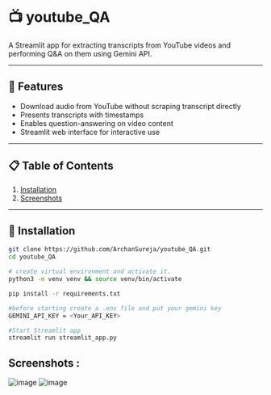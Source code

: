 # 📺 youtube_QA

A Streamlit app for extracting transcripts from YouTube videos and performing Q&A on them using Gemini API.

---

## 🚀 Features

- Download audio from YouTube without scraping transcript directly  
- Presents transcripts with timestamps  
- Enables question-answering on video content  
- Streamlit web interface for interactive use

---

## 📋 Table of Contents

1. [Installation](#installation)  
2. [Screenshots](#screenshots)  

---

## 🔧 Installation

```bash
git clone https://github.com/ArchanSureja/youtube_QA.git
cd youtube_QA

# create virtual environment and activate it.
python3 -m venv venv && source venv/bin/activate

pip install -r requirements.txt

#before starting create a .env file and put your gemini key
GEMINI_API_KEY = <Your_API_KEY>

#Start Streamlit app
streamlit run streamlit_app.py

```
## Screenshots : 
![image](https://github.com/user-attachments/assets/ede5fbd4-ace2-4a04-b857-8162e3ed6fd2)
![image](https://github.com/user-attachments/assets/c50dd9fd-2efe-417c-b1da-27097a5be342)



